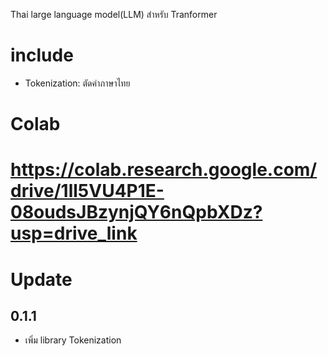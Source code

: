 Thai large language model(LLM) สำหรับ Tranformer
# include
* Tokenization: ตัดคำภาษาไทย

# Colab
https://colab.research.google.com/drive/1ll5VU4P1E-08oudsJBzynjQY6nQpbXDz?usp=drive_link
================================================================================
# Update
## 0.1.1
* เพิ่ม library Tokenization
